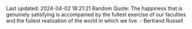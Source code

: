 Last updated: 2024-04-02 18:21:21
Random Quote: The happiness that is genuinely satisfying is accompanied by the fullest exercise of our faculties and the fullest realization of the world in which we live. - Bertrand Russell